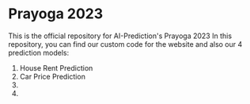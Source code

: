 # Prayoga 2023
 This is the official repository for AI-Prediction's Prayoga 2023
 In this repository, you can find our custom code for the website and also our 4 prediction models:
 1. House Rent Prediction
 2. Car Price Prediction
 3.
 4.